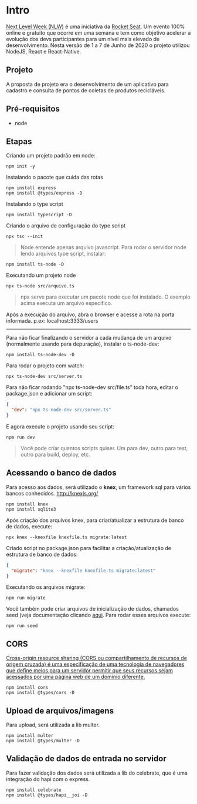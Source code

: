 # Intro
[Next Level Week (NLW)](https://nextlevelweek.com) é uma iniciativa da [Rocket Seat](https://rocketseat.com.br/). Um evento 100% online e gratuito que ocorre em uma semana e tem como objetivo acelerar a evolução dos devs participantes para um nível mais elevado de desenvolvimento.
Nesta versão de 1 a 7 de Junho de 2020 o projeto utilizou NodeJS, React e React-Native.

## Projeto
A proposta de projeto era o desenvolvimento de um aplicativo para cadastro e consulta de pontos de coletas de produtos recicláveis.

## Pré-requisitos
- node

## Etapas
Criando um projeto padrão em node:
```
npm init -y
```
Instalando o pacote que cuida das rotas
```
npm install express
npm install @types/express -D
```
Instalando o type script
```
npm install typescript -D
```
Criando o arquivo de configuração do type script
```
npx tsc --init
```
>Node entende apenas arquivo javascript. Para rodar o servidor node lendo arquivos type script, instalar:
```
npm install ts-node -D
```
Executando um projeto node
```
npx ts-node src/arquivo.ts
```
>npx serve para executar um pacote node que foi instalado. O exemplo acima executa um arquivo específico.

Após a execução do arquivo, abra o browser e acesse a rota na porta informada. p.ex: localhost:3333/users
___
Para não ficar finalizando o servidor a cada mudança de um arquivo (normalmente usando para depuração), instalar o ts-node-dev:
```
npm install ts-node-dev -D
```
Para rodar o projeto com watch:
```
npx ts-node-dev src/server.ts
```
Para não ficar rodando "npx ts-node-dev src/file.ts" toda hora, editar o package.json e adicionar um script:
```json
{
  "dev": "npx ts-node-dev src/server.ts"
}
```
E agora execute o projeto usando seu script:
```
npm run dev
```
> Você pode criar quantos scripts quiser. Um para dev, outro para test, outro para build, deploy, etc.
> 
## Acessando o banco de dados
Para acesso aos dados, será utilizado o **knex**, um framework sql para vários bancos conhecidos.
http://knexjs.org/
```
npm install knex
npm install sqlite3
```
Após criação dos arquivos knex, para criar/atualizar a estrutura de banco de dados, execute:
```
npx knex --knexfile knexfile.ts migrate:latest
```
Criado script no package.json para facilitar a criação/atualização de estrutura de banco de dados:
```json
{
  "migrate": "knex --knexfile knexfile.ts migrate:latest"
}
```
Executando os arquivos migrate:
```
npm run migrate
```
Você também pode criar arquivos de inicialização de dados, chamados seed (veja documentação clicando [aqui](http://knexjs.org/#Seeds-CLI). Para rodar esses arquivos execute:
```
npm run seed
```
## CORS
[Cross-origin resource sharing (CORS ou compartilhamento de recursos de origem cruzada) é uma especificação de uma tecnologia de navegadores que define meios para um servidor permitir que seus recursos sejam acessados por uma página web de um domínio diferente.](https://pt.wikipedia.org/wiki/Cross-origin_resource_sharing)
```
npm install cors 
npm install @types/cors -D
```

## Upload de arquivos/imagens
Para upload, será utilizada a lib multer.
```
npm install multer
npm install @types/multer -D
```

## Validação de dados de entrada no servidor
Para fazer validação dos dados será utilizada a lib do celebrate, que é uma integração do hapi com o express.
```
npm install celebrate
npm install @types/hapi__joi -D
```
